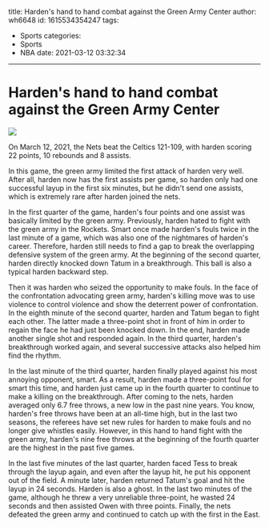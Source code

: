 title: Harden's hand to hand combat against the Green Army Center
author: wh6648
id: 1615534354247
tags: 
- Sports
categories: 
- Sports
- NBA
date: 2021-03-12 03:32:34
---
# Harden's hand to hand combat against the Green Army Center
![](https://p1.itc.cn/images01/20210312/17af3f67c7da4a4db77a3b4c45b8092e.jpeg)


On March 12, 2021, the Nets beat the Celtics 121-109, with harden scoring 22 points, 10 rebounds and 8 assists.

In this game, the green army limited the first attack of harden very well. After all, harden now has the first assists per game, so harden only had one successful layup in the first six minutes, but he didn't send one assists, which is extremely rare after harden joined the nets.

In the first quarter of the game, harden's four points and one assist was basically limited by the green army. Previously, harden hated to fight with the green army in the Rockets. Smart once made harden's fouls twice in the last minute of a game, which was also one of the nightmares of harden's career. Therefore, harden still needs to find a gap to break the overlapping defensive system of the green army. At the beginning of the second quarter, harden directly knocked down Tatum in a breakthrough. This ball is also a typical harden backward step.

Then it was harden who seized the opportunity to make fouls. In the face of the confrontation advocating green army, harden's killing move was to use violence to control violence and show the deterrent power of confrontation. In the eighth minute of the second quarter, harden and Tatum began to fight each other. The latter made a three-point shot in front of him in order to regain the face he had just been knocked down. In the end, harden made another single shot and responded again. In the third quarter, harden's breakthrough worked again, and several successive attacks also helped him find the rhythm.

In the last minute of the third quarter, harden finally played against his most annoying opponent, smart. As a result, harden made a three-point foul for smart this time, and harden just came up in the fourth quarter to continue to make a killing on the breakthrough. After coming to the nets, harden averaged only 6.7 free throws, a new low in the past nine years. You know, harden's free throws have been at an all-time high, but in the last two seasons, the referees have set new rules for harden to make fouls and no longer give whistles easily. However, in this hand to hand fight with the green army, harden's nine free throws at the beginning of the fourth quarter are the highest in the past five games.

In the last five minutes of the last quarter, harden faced Tess to break through the layup again, and even after the layup hit, he put his opponent out of the field. A minute later, harden returned Tatum's goal and hit the layup in 24 seconds. Harden is also a ghost. In the last two minutes of the game, although he threw a very unreliable three-point, he wasted 24 seconds and then assisted Owen with three points. Finally, the nets defeated the green army and continued to catch up with the first in the East.

